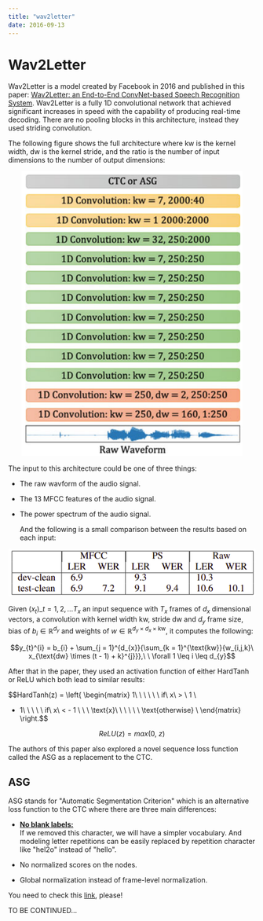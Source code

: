```yaml
---
title: "wav2letter"
date: 2016-09-13
---
```


# Wav2Letter
Wav2Letter is a model created by Facebook in 2016 and published in this
paper: [Wav2Letter: an End-to-End ConvNet-based Speech Recognition
System](https://arxiv.org/pdf/1609.03193.pdf). Wav2Letter is a fully 1D
convolutional network that achieved significant increases in speed with
the capability of producing real-time decoding. There are no pooling
blocks in this architecture, instead they used striding convolution.

The following figure shows the full architecture where $\text{kw}$ is
the kernel width, $\text{dw}$ is the kernel stride, and the ratio is the
number of input dimensions to the number of output dimensions:

<div align="center">
    <img src="media/wav2letter/image1.png" width=450>
</div>

The input to this architecture could be one of three things:

-   The raw wavform of the audio signal.

-   The 13 MFCC features of the audio signal.

-   The power spectrum of the audio signal.

    And the following is a small comparison between the results based on
    each input:

<div align="center">
    <img src="media/wav2letter/image2.png" width=750>
</div>

Given <span>$\left( x_{t} \right)\_{t = 1,2,...T_{x}}$</span> an input sequence
with <span>$T_{x}$</span> frames of <span>$d_{x}$</span> dimensional vectors,
a convolution with kernel width <span>$\text{kw}$</span>, stride
<span>$\text{dw}$</span> and <span>$d_{y}$</span> frame size, bias of
<span>$b_{i} \in \mathbb{R}^{d_{y}}$</span> and weights of
<span>$w \in \mathbb{R}^{d_{y} \times d_{x} \times \text{kw}}$</span>, it
computes the following:

$$y_{t}^{i} = b_{i} + \sum_{j = 1}^{d_{x}}{\sum_{k = 1}^{\text{kw}}{w_{i,j,k}\ x_{\text{dw} \times (t - 1) + k}^{j}}},\ \ \forall 1 \leq i \leq d_{y}$$

After that in the paper, they used an activation function of either
HardTanh or ReLU which both lead to similar results:

$$HardTanh(z) = \left\{ \begin{matrix}
1\ \ \ \ \ \ if\ x\  > \ 1 \\
 - 1\ \ \ \ \ if\ x\  < - 1 \\
\ \ \text{x}\ \ \ \ \ \ \text{otherwise} \\
\end{matrix} \right.$$

$$ReLU(z) = max(0,\ z)$$

The authors of this paper also explored a novel sequence loss function
called the ASG as a replacement to the CTC.

ASG
---

ASG stands for "Automatic Segmentation Criterion" which is an
alternative loss function to the CTC where there are three main
differences:

-   <u><strong>No blank labels:</strong></u> \
    If we removed this character, we will have a simpler
    vocabulary. And modeling letter repetitions can be easily replaced
    by repetition character like "hel2o" instead of "hello".

-   No normalized scores on the nodes.

-   Global normalization instead of frame-level normalization.

You need to check this
[link](https://towardsdatascience.com/better-faster-speech-recognition-with-wav2letters-auto-segmentation-criterion-765efd55449),
please!

TO BE CONTINUED\...
